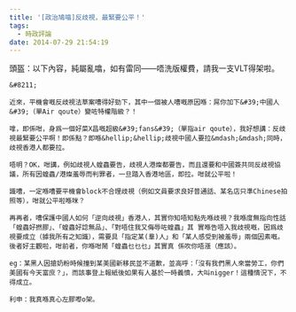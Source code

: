 ```yaml
---
title: '[政治鳩噏]反歧視，最緊要公平！'
tags:
  - 時政評論
date: 2014-07-29 21:54:19
---
```


頭盔：以下內容，純屬亂噏，如有雷同&mdash;&mdash;唔洗版權費，請我一支VLT得架啦。

	&#8211;

	近來，平機會嘅反歧視法草案嘈得好勁下，其中一個被人嘈嘅原因喺：屌你加下&#39;中國人&#39;（單Air qoute）變咗特權階級？！

	嗱，即係咁，身爲一個好菜X昌嘅超級&#39;fans&#39;（單指air qoute），我好想講：反歧視最緊要公平啊！即係點？即喺&hellip;&hellip;歧視中國人要拉&mdash;&mdash;同時，歧視香港人都要拉。

	唔明？OK，咁講，例如歧視人蝗蟲要告，歧視人港燦都要告，而且還要和中國簽共同反歧視協議，所有因蝗蟲/港燦羞辱而判罪者，一旦踏入香港地區，即拉。咁就公平啦！

	識嘈，一定喺嘈要平機會block不合理歧視（例如文員要求良好普通話、某名店只準Chinese拍照等），咁就公平啦喺咪？

	再再者，嘈保護中國人如何「逆向歧視」香港人，其實你知唔知點先喺歧視？我喺度無指向性話「蝗蟲好撚膠」、「蝗蟲好諗無品」、「對唔住我又侮辱咗蝗蟲」其 實喺告唔入我歧視嘅，因爲歧視要成立（據我所有之知識），需要具「指定某(羣)人」和「某人感受到被羞辱」兩個因素嘅。後者好主觀啦，咁前者，你喺咁鬧「蝗蟲乜乜乜」其實真 係吹你唔漲（應該）。

	eg：某黑人因搶奶粉時候撞到某美國新移民並不道歉，並高呼：「沒有我們黑人來當勞工，你們美國有今天富庶？」，而該事登上報紙後如果有人基於一時義憤，大叫nigger！這種情況下，不得成立。

	利申：我真喺真心左膠嚟o架。
